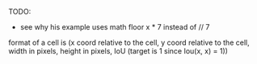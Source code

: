 TODO: 
- see why his example uses math floor x * 7 instead of // 7 



format of a cell is 
(x coord relative to the cell, y coord relative to the cell, width in pixels, height in pixels, IoU (target is 1 since Iou(x, x) = 1))